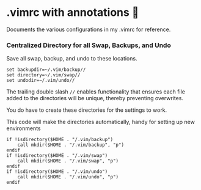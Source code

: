# .vimrc with annotations :blossom:

Documents the various configurations in my .vimrc for reference.

### Centralized Directory for all Swap, Backups, and Undo

Save all swap, backup, and undo to these locations. 

```vim
set backupdir=~/.vim/backup//
set directory=~/.vim/swap//
set undodir=~/.vim/undo//
```
The trailing double slash `//` enables functionality that ensures each file
added to the directories will be unique, thereby preventing overwrites.

You do have to create these directories for the settings to work.

This code will make the directories automatically, handy for setting up new
environments

```vim
if !isdirectory($HOME . "/.vim/backup")
    call mkdir($HOME . "/.vim/backup", "p")
endif
if !isdirectory($HOME . "/.vim/swap")
    call mkdir($HOME . "/.vim/swap", "p")
endif
if !isdirectory($HOME . "/.vim/undo")
    call mkdir($HOME . "/.vim/undo", "p")
endif
```

